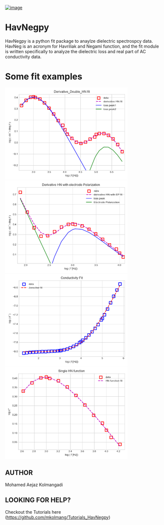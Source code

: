 
[![image](http://img.shields.io/pypi/v/HavNegpy.svg)](https://pypi.python.org/pypi/HavNegpy/)
# HavNegpy

HavNegpy is a python fit package to anaylze dielectric spectrospcy data. 
HavNeg is an acronym for Havriliak and Negami function, and the fit module is written specifically to analyze the dielectric loss and real part of AC conductivity data.


# Some fit examples

<img src="readme_figures/Figure_1.png" width="400"> <img src="readme_figures/Figure_2.png" width="400">
<img src="readme_figures/Figure_3.png" width="400">
<img src="readme_figures/Figure_4.png" width="400">






## AUTHOR

Mohamed Aejaz Kolmangadi 

## LOOKING FOR HELP?

Checkout the Tutorials here (https://github.com/mkolmang/Tutorials_HavNegpy)
